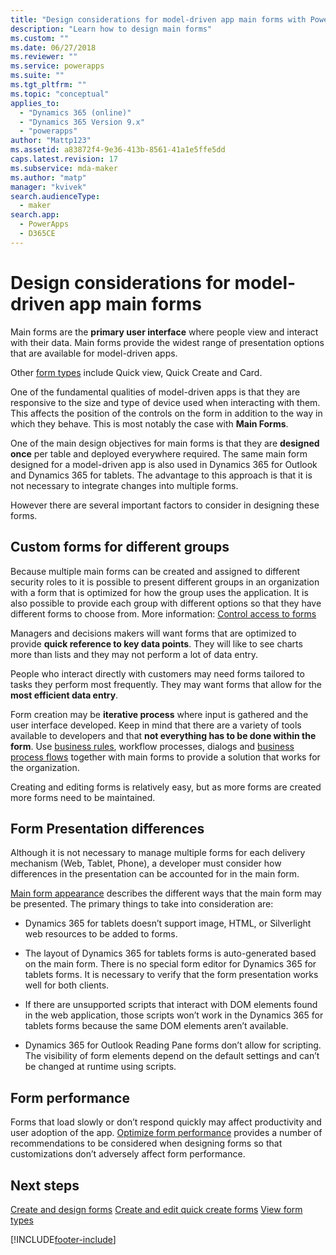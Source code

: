 ```yaml
---
title: "Design considerations for model-driven app main forms with Power Apps | MicrosoftDocs"
description: "Learn how to design main forms"
ms.custom: ""
ms.date: 06/27/2018
ms.reviewer: ""
ms.service: powerapps
ms.suite: ""
ms.tgt_pltfrm: ""
ms.topic: "conceptual"
applies_to: 
  - "Dynamics 365 (online)"
  - "Dynamics 365 Version 9.x"
  - "powerapps"
author: "Mattp123"
ms.assetid: a83872f4-9e36-413b-8561-41a1e5ffe5dd
caps.latest.revision: 17
ms.subservice: mda-maker
ms.author: "matp"
manager: "kvivek"
search.audienceType: 
  - maker
search.app: 
  - PowerApps
  - D365CE
---
```

# Design considerations for model-driven app main forms

Main forms are the **primary user interface** where people view and interact with their data. Main forms provide the widest range of presentation options that are available for model-driven apps.

Other [form types](../../maker/model-driven-apps/types-forms.md) include Quick view, Quick Create and Card.
  
One of the fundamental qualities of model-driven apps is that they are responsive to the size and type of device used when interacting with them.  This affects the position of the controls on the form in addition to the way in which they behave.  This is most notably the case with **Main Forms**.

 One of the main design objectives for main forms is that they are **designed once** per table and deployed everywhere required. The same main form designed for a model-driven app is also used in Dynamics 365 for Outlook and Dynamics 365 for tablets. The advantage to this approach is that it is not necessary to integrate changes into multiple forms.

 However there are several important factors to consider in designing these forms.  
  
<a name="BKMK_CustomFormsForGroups"></a>   

## Custom forms for different groups  
 Because multiple main forms can be created and assigned to different security roles to it is possible to present different groups in an organization with a form that is optimized for how the group uses the application. It is also possible to provide each group with different options so that they have different forms to choose from. More information: [Control access to forms](control-access-forms.md)  
  
 Managers and decisions makers will want forms that are optimized to provide **quick reference to key data points**. They will like to see charts more than lists and they may not perform a lot of data entry.  
  
 People who interact directly with customers may need forms tailored to tasks they perform most frequently. They may want forms that allow for the **most efficient data entry**.  
  
 Form creation may be **iterative process** where input is gathered and the user interface developed. Keep in mind that there are a variety of tools available to developers and that **not everything has to be done within the form**. Use [business rules](../model-driven-apps/model-driven-app-glossary.md#business-rule), workflow processes, dialogs and [business process flows](../model-driven-apps/model-driven-app-glossary.md#business-process-flow) together with main forms to provide a solution that works for the organization.  
  
  Creating and editing forms is relatively easy, but as more forms are created more forms need to be maintained.  
  
<a name="BKMK_PresentationDifferences"></a>   
## Form Presentation differences  
 Although it is not necessary to manage multiple forms for each delivery mechanism (Web, Tablet, Phone), a developer must consider how differences in the presentation can be accounted for in the main form. 
 
 [Main form appearance](main-form-presentations.md) describes the different ways that the main form may be presented. The primary things to take into consideration are:  
  
- Dynamics 365 for tablets doesn’t support image, HTML, or Silverlight web resources to be added to forms.  
  
- The layout of Dynamics 365 for tablets forms is auto-generated based on the main form. There is no special form editor for Dynamics 365 for tablets forms.  It is necessary to verify that the form presentation works well for both clients.  
  
- If there are unsupported scripts that interact with DOM elements found in the web application, those scripts won’t work in the Dynamics 365 for tablets forms because the same DOM elements aren’t available.  
  
- Dynamics 365 for Outlook Reading Pane forms don’t allow for scripting. The visibility of form elements depend on the default settings and can’t be changed at runtime using scripts.  
  
<a name="BKMK_FormPerformance"></a>
## Form performance
 Forms that load slowly or don’t respond quickly may affect productivity and user adoption of the app. [Optimize form performance](optimize-form-performance.md) provides a number of recommendations to be considered when designing forms so that customizations don’t adversely affect form performance.  
  
## Next steps

 [Create and design forms](create-design-forms.md)
 [Create and edit quick create forms](create-edit-quick-create-forms.md)
 [View form types](../../maker/model-driven-apps/types-forms.md)

[!INCLUDE[footer-include](../../includes/footer-banner.md)]
